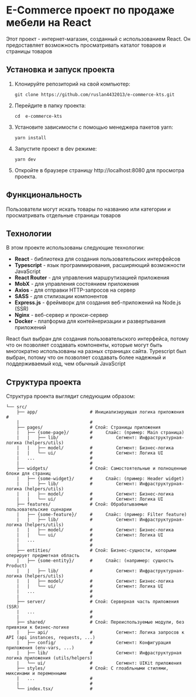 # E-Commerce проект по продаже мебели на React

Этот проект - интернет-магазин, созданный с использованием React. Он предоставляет возможность просматривать каталог
товаров и страницы товаров

## Установка и запуск проекта

1. Клонируйте репозиторий на свой компьютер:
    ```shell
    git clone https://github.com/ruslan4432013/e-commerce-kts.git
    ```
2. Перейдите в папку проекта:
    ```shell
    cd  e-commerce-kts
    ```
3. Установите зависимости с помощью менеджера пакетов yarn:
    ```shell
    yarn install
    ```
4. Запустите проект в dev режиме:
    ```shell
    yarn dev
    ```
5. Откройте в браузере страницу http://localhost:8080 для просмотра проекта.

## Функциональность

Пользователи могут искать товары по названию или категории и просматривать отдельные страницы товаров

## Технологии

В этом проекте использованы следующие технологии:

+ **React** - библиотека для создания пользовательских интерфейсов
+ **Typescript** - язык программирования, расширяющий возможности JavaScript
+ **React Router** - для управления маршрутизацией приложения
+ **MobX** - для управления состоянием приложения
+ **Axios** - для отправки HTTP-запросов на сервер
+ **SASS** - для стилизации компонентов
+ **Express.js** - фреймворк для создания веб-приложений на Node.js (SSR)
+ **Nginx** - веб-сервер и прокси-сервер
+ **Docker** - платформа для контейнеризации и развертывания приложений

React был выбран для создания пользовательского интерфейса, потому что он позволяет создавать компоненты, которые могут
быть многократно использованы на разных страницах сайта. Typescript был выбран, потому что он позволяет создавать более
надежный и поддерживаемый код, чем обычный JavaScript

## Структура проекта

Структура проекта выглядит следующим образом:

```
└── src/
    ├── app/                    # Инициализирующая логика приложения                #
    |                           #
    ├── pages/                  # Слой: Страницы приложения
    |   ├── {some-page}/        #     Слайс: (пример: Main страница)
    |   |   ├── lib/            #         Сегмент: Инфраструктурная-логика (helpers/utils)
    |   |   ├── model/          #         Сегмент: Бизнес-логика
    |   |   └── ui/             #         Сегмент: Логика UI
    |   ...                     #
    |                           #
    ├── widgets/                # Слой: Самостоятельные и полноценные блоки для страниц
    |   ├── {some-widget}/      #     Слайс: (пример: Header widget)
    |   |   ├── lib/            #         Сегмент: Инфраструктурная-логика (helpers/utils)
    |   |   ├── model/          #         Сегмент: Бизнес-логика
    |   |   └── ui/             #         Сегмент: Логика UI
    ├── features/               # Слой: Обрабатываемые пользовательские сценарии
    |   ├── {some-feature}/     #     Слайс: (пример: Filter feature)
    |   |   ├── lib/            #         Сегмент: Инфраструктурная-логика (helpers/utils)
    |   |   ├── model/          #         Сегмент: Бизнес-логика
    |   |   └── ui/             #         Сегмент: Логика UI
    |   ...                     #
    |                           #
    ├── entities/               # Слой: Бизнес-сущности, которыми оперирует предметная область
    |   ├── {some-entity}/      #     Слайс: (например: сущность Product)
    |   |   ├── lib/            #         Сегмент: Инфраструктурная-логика (helpers/utils)
    |   |   ├── model/          #         Сегмент: Бизнес-логика
    |   |   └── ui/             #         Сегмент: Логика UI
    |   ...                     #
    |                           #
    ├── server/                 # Слой: Серверная часть приложения (SSR)
    |   ...                     #
    |                           #
    ├── shared/                 # Слой: Переиспользуемые модули, без привязки к бизнес-логике
    |   ├── api/                #         Сегмент: Логика запросов к API (api instances, requests, ...)
    |   ├── config/             #         Сегмент: Конфигурация приложения (env-vars, ...)
    |   ├── lib/                #         Сегмент: Инфраструктурная логика приложения (utils/helpers)
    |   └── ui/                 #         Сегмент: UIKit приложения
    ├── styles/                 # Слой: С глоабльными стилями, миксинами и переменными
    |   ...                     #
    |                           #
    └── index.tsx/              #
```
